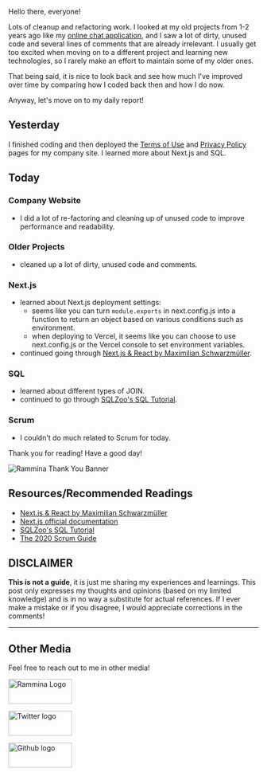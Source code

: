 Hello there, everyone!

Lots of cleanup and refactoring work. I looked at my old projects from 1-2 years ago like my [online chat application](https://amussement.vercel.app/), and I saw a lot of dirty, unused code and several lines of comments that are already irrelevant. I usually get too excited when moving on to a different project and learning new technologies, so I rarely make an effort to maintain some of my older ones.

That being said, it is nice to look back and see how much I've improved over time by comparing how I coded back then and how I do now.

Anyway, let's move on to my daily report!

## Yesterday

I finished coding and then deployed the [Terms of Use](https://www.rammina.com/terms-of-use) and [Privacy Policy](https://www.rammina.com/privacy-policy) pages for my company site. I learned more about Next.js and SQL.

## Today

### Company Website

- I did a lot of re-factoring and cleaning up of unused code to improve performance and readability.

### Older Projects

- cleaned up a lot of dirty, unused code and comments.

### Next.js

- learned about Next.js deployment settings:
  - seems like you can turn `module.exports` in next.config.js into a function to return an object based on various conditions such as environment.
  - when deploying to Vercel, it seems like you can choose to use next.config.js or the Vercel console to set environment variables.
- continued going through [Next.js & React by Maximilian Schwarzmüller](https://www.udemy.com/course/nextjs-react-the-complete-guide/).

### SQL

- learned about different types of JOIN.
- continued to go through [SQLZoo's SQL Tutorial](https://sqlzoo.net/wiki/SQL_Tutorial).

### Scrum

- I couldn't do much related to Scrum for today.

Thank you for reading! Have a good day!

![Rammina Thank You Banner](https://dev-to-uploads.s3.amazonaws.com/uploads/articles/x9ayfxxxaz2g2hfcqbsk.png)

## Resources/Recommended Readings

- [Next.js & React by Maximilian Schwarzmüller](https://www.udemy.com/course/nextjs-react-the-complete-guide/)
- [Next.js official documentation](https://nextjs.org/docs/getting-started)
- [SQLZoo's SQL Tutorial](https://sqlzoo.net/wiki/SQL_Tutorial)
- [The 2020 Scrum Guide](https://scrumguides.org/scrum-guide.html)

## DISCLAIMER

**This is not a guide**, it is just me sharing my experiences and learnings. This post only expresses my thoughts and opinions (based on my limited knowledge) and is in no way a substitute for actual references. If I ever make a mistake or if you disagree, I would appreciate corrections in the comments!

<hr />

## Other Media

Feel free to reach out to me in other media!

<span><a target="_blank" href="https://www.rammina.com"><img src="https://res.cloudinary.com/rammina/image/upload/v1638444046/rammina-button-128_x9ginu.png" alt="Rammina Logo" width="128" height="50"/></a></span>

<span><a target="_blank" href="https://twitter.com/RamminaR"><img src="https://res.cloudinary.com/rammina/image/upload/v1636792959/twitter-logo_laoyfu_pdbagm.png" alt="Twitter logo" width="128" height="50"/></a></span>

<span><a target="_blank" href="https://github.com/Rammina"><img src="https://res.cloudinary.com/rammina/image/upload/v1636795051/GitHub-Emblem2_epcp8r.png" alt="Github logo" width="128" height="50"/></a></span>
